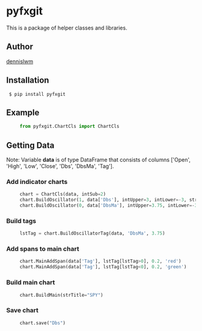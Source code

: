 # pyfxgit

This is a package of helper classes and libraries.

## Author

[dennislwm](https://github.com/dennislwm/pyfxgit)

## Installation

     $ pip install pyfxgit

## Example

```python
     from pyfxgit.ChartCls import ChartCls
```

## Getting Data

Note: Variable **data** is of type DataFrame that consists of columns ['Open', 'High', 'Low', 'Close', 'Dbs', 'DbsMa', 'Tag'].

### Add indicator charts

```python
     chart = ChartCls(data, intSub=2)
     chart.BuildOscillator(1, data['Dbs'], intUpper=3, intLower=-3, strTitle="Dbs")
     chart.BuildOscillator(0, data['DbsMa'], intUpper=3.75, intLower=-3.75, strTitle="DbsMa")
```

### Build tags  

```python
     lstTag = chart.BuildOscillatorTag(data, 'DbsMa', 3.75)
```

### Add spans to main chart

```python
     chart.MainAddSpan(data['Tag'], lstTag[lstTag>0], 0.2, 'red')
     chart.MainAddSpan(data['Tag'], lstTag[lstTag<0], 0.2, 'green')
```

### Build main chart

```python
     chart.BuildMain(strTitle="SPY")
```

### Save chart

```python
     chart.save("Dbs")
```
